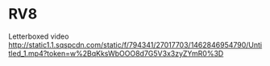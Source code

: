 # RV8

Letterboxed video
http://static1.1.sqspcdn.com/static/f/794341/27017703/1462846954790/Untitled_1.mp4?token=w%2BqKksWbOOO8d7G5V3x3zyZYmR0%3D
